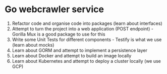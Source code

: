 # Go webcrawler service

1. Refactor code and organise code into packages (learn about interfaces)
2. Attempt to turn the project into a web application (POST endpoint) - Gorilla Mux is a good package to use for this
3. Write some Unit Tests for different components - Testify is what we use (learn about mocks)
4. Learn about GORM and attempt to implement a persistence layer
5. Learn about Docker and attempt to build an image locally
6. Learn about Kubernetes and attempt to deploy a cluster locally (we use GCP)
